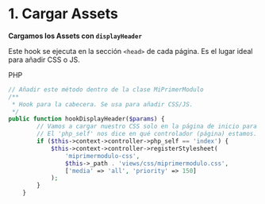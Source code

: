 # 1. Cargar Assets

**Cargamos los Assets con `displayHeader`**

Este hook se ejecuta en la sección `<head>` de cada página. Es el lugar ideal para añadir CSS o JS.

PHP

```php
// Añadir este método dentro de la clase MiPrimerModulo
/**
 * Hook para la cabecera. Se usa para añadir CSS/JS.
 */
public function hookDisplayHeader($params) {
        // Vamos a cargar nuestro CSS solo en la página de inicio para ser eficientes.
        // El 'php_self' nos dice en qué controlador (página) estamos. 'index' es la home.
        if ($this->context->controller->php_self == 'index') {
            $this->context->controller->registerStylesheet(
                'miprimermodulo-css',
                $this->_path . 'views/css/miprimermodulo.css',
                ['media' => 'all', 'priority' => 150]
            );
        }
    }
```
